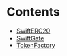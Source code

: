 

# Contents
- [SwiftERC20](SwiftERC20.sol/contract.SwiftERC20.md)
- [SwiftGate](SwiftGate.sol/contract.SwiftGate.md)
- [TokenFactory](TokenFactory.sol/contract.TokenFactory.md)
